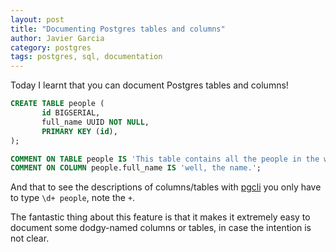 ```yaml
---
layout: post
title: "Documenting Postgres tables and columns"
author: Javier Garcia
category: postgres
tags: postgres, sql, documentation
---
```


Today I learnt that you can document Postgres tables and columns!

```sql
CREATE TABLE people (
       id BIGSERIAL,
       full_name UUID NOT NULL,
       PRIMARY KEY (id),
);

COMMENT ON TABLE people IS 'This table contains all the people in the world';
COMMENT ON COLUMN people.full_name IS 'well, the name.';
```

And that to see the descriptions of columns/tables with [pgcli][0] you only have to type `\d+ people`, note the `+`.

The fantastic thing about this feature is that it makes it extremely easy to document some dodgy-named columns or tables,
in case the intention is not clear.

[0]: https://github.com/dbcli/pgcli
